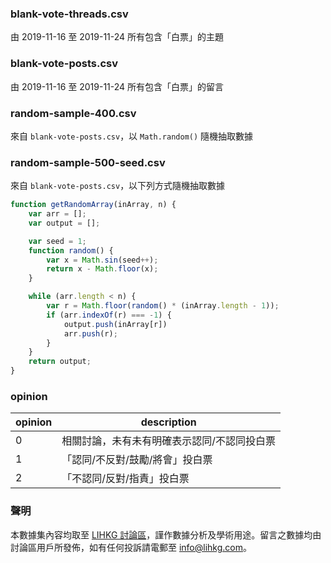 ### blank-vote-threads.csv

由 2019-11-16 至 2019-11-24 所有包含「白票」的主題

### blank-vote-posts.csv

由 2019-11-16 至 2019-11-24 所有包含「白票」的留言

### random-sample-400.csv

來自 `blank-vote-posts.csv`，以 `Math.random()` 隨機抽取數據

### random-sample-500-seed.csv

來自 `blank-vote-posts.csv`，以下列方式隨機抽取數據

```js
function getRandomArray(inArray, n) {
    var arr = [];
    var output = [];

    var seed = 1;
    function random() {
        var x = Math.sin(seed++);
        return x - Math.floor(x);
    }

    while (arr.length < n) {
        var r = Math.floor(random() * (inArray.length - 1));
        if (arr.indexOf(r) === -1) {
            output.push(inArray[r])
            arr.push(r);
        }
    }
    return output;
}
```

### opinion

| opinion | description                                 |
|---------|---------------------------------------------|
| 0       | 相關討論，未有未有明確表示認同/不認同投白票 |
| 1       | 「認同/不反對/鼓勵/將會」投白票             |
| 2       | 「不認同/反對/指責」投白票                  |

### 聲明

本數據集內容均取至 [LIHKG 討論區](https://lihkg.com)，謹作數據分析及學術用途。留言之數據均由討論區用戶所發佈，如有任何投訴請電郵至 info@lihkg.com。
